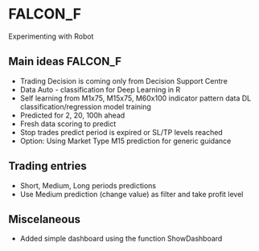 # FALCON_F

Experimenting with Robot

## Main ideas FALCON_F
- Trading Decision is coming only from Decision Support Centre
- Data Auto - classification for Deep Learning in R
- Self learning from M1x75, M15x75, M60x100 indicator pattern data DL classification/regression model training
- Predicted for 2, 20, 100h ahead
- Fresh data scoring to predict
- Stop trades predict period is expired or SL/TP levels reached
- Option: Using Market Type M15 prediction for generic guidance

## Trading entries
- Short, Medium, Long periods predictions
- Use Medium prediction (change value) as filter and take profit level

## Miscelaneous
- Added simple dashboard using the function ShowDashboard